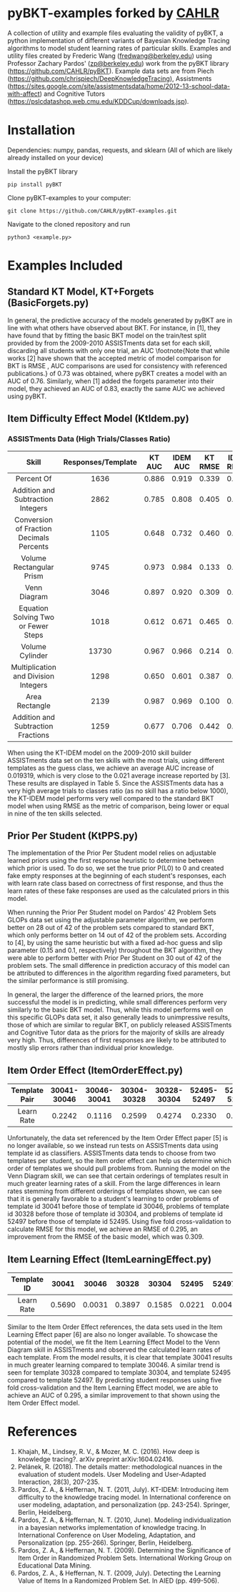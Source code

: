 # pyBKT-examples forked by [CAHLR](https://github.com/CAHLR/pyBKT-examples)
A collection of utility and example files evaluating the validity of pyBKT, a python implementation of different variants of Bayesian Knowledge Tracing algorithms to model student learning rates of particular skills. Examples and utility files created by Frederic Wang (fredwang@berkeley.edu) using Professor Zachary Pardos' (zp@berkeley.edu) work from the pyBKT library (https://github.com/CAHLR/pyBKT). Example data sets are from Piech (https://github.com/chrispiech/DeepKnowledgeTracing), Assistments (https://sites.google.com/site/assistmentsdata/home/2012-13-school-data-with-affect) and Cognitive Tutors (https://pslcdatashop.web.cmu.edu/KDDCup/downloads.jsp).

# Installation
Dependencies: numpy, pandas, requests, and sklearn (All of which are likely already installed on your device)

Install the pyBKT library
```
pip install pyBKT
```
Clone pyBKT-examples to your computer:
```
git clone https://github.com/CAHLR/pyBKT-examples.git
```
Navigate to the cloned repository and run
```
python3 <example.py>
```

# Examples Included

## Standard KT Model, KT+Forgets (BasicForgets.py) 
In general, the predictive accuracy of the models generated by pyBKT are in line with what others have observed about BKT. For instance, in [1], they have found that by fitting the basic BKT model on the train/test split provided by from the 2009-2010 ASSISTments data set for each skill, discarding all students with only one trial, an AUC \footnote{Note that while works [2] have shown that the accepted metric of model comparison for BKT is RMSE , AUC comparisons are used for consistency with referenced publications.} of 0.73 was obtained, where pyBKT creates a model with an AUC of 0.76. Similarly, when [1] added the forgets parameter into their model, they achieved an AUC of 0.83, exactly the same AUC we achieved using pyBKT.

## Item Difficulty Effect Model (KtIdem.py)
### ASSISTments Data (High Trials/Classes Ratio)

|                   Skill                  |  Responses/Template  |  KT AUC  |  IDEM AUC  |  KT RMSE |  IDEM RMSE |
|:----------------------------------------:|:----------:|:-----:|:-----:|:-----:|:-----:|
| Percent Of                               | 1636       | 0.886 | 0.919 | 0.339 | 0.315 |
| Addition and Subtraction Integers        | 2862       | 0.785 | 0.808 | 0.405 | 0.414 |
| Conversion of Fraction Decimals Percents | 1105       | 0.648 | 0.732 | 0.460 | 0.442 |
| Volume Rectangular Prism                 | 9745       | 0.973 | 0.984 | 0.133 | 0.131 |
| Venn Diagram                             | 3046       | 0.897 | 0.920 | 0.309 | 0.280 |
| Equation Solving Two or Fewer Steps      | 1018       | 0.612 | 0.671 | 0.465 | 0.457 |
| Volume Cylinder                          | 13730      | 0.967 | 0.966 | 0.214 | 0.214 |
| Multiplication and Division Integers     | 1298       | 0.650 | 0.601 | 0.387 | 0.427 |
| Area Rectangle                           | 2139       | 0.987 | 0.969 | 0.100 | 0.094 |
| Addition and Subtraction Fractions       | 1259       | 0.677 | 0.706 | 0.442 | 0.437 |

When using the KT-IDEM model on the 2009-2010 skill builder ASSISTments data set on the ten skills with the most trials, using different templates as the guess class, we achieve an average AUC increase of 0.019319, which is very close to the 0.021 average increase reported by [3]. These results are displayed in Table 5. Since the ASSISTments data has a very high average trials to classes ratio (as no skill has a ratio below 1000), the KT-IDEM model performs very well compared to the standard BKT model when using RMSE as the metric of comparison, being lower or equal in nine of the ten skills selected.

## Prior Per Student (KtPPS.py)
The implementation of the Prior Per Student model relies on adjustable learned priors using the first response heuristic to determine between which prior is used. To do so, we set the true prior P(L0) to 0 and created fake empty responses at the beginning of each student's responses, each with learn rate class based on correctness of first response, and thus the learn rates of these fake responses are used as the calculated priors in this model.

When running the Prior Per Student model on Pardos' 42 Problem Sets GLOPs data set using the adjustable parameter algorithm, we perform better on 28 out of 42 of the problem sets compared to standard BKT, which only performs better on 14 out of 42 of the problem sets. According to [4], by using the same heuristic but with a fixed ad-hoc guess and slip parameter (0.15 and 0.1, respectively) throughout the BKT algorithm, they were able to perform better with Prior Per Student on 30 out of 42 of the problem sets. The small difference in prediction accuracy of this model can be attributed to differences in the algorithm regarding fixed parameters, but the similar performance is still promising.

In general, the larger the difference of the learned priors, the more successful the model is in predicting, while small differences perform very similarly to the basic BKT model. Thus, while this model performs well on this specific GLOPs data set, it also generally leads to unimpressive results, those of which are similar to regular BKT, on publicly released ASSISTments and Cognitive Tutor data as the priors for the majority of skills are already very high. Thus, differences of first responses are likely to be attributed to mostly slip errors rather than individual prior knowledge.

## Item Order Effect (ItemOrderEffect.py)
|     Template Pair     |  30041-30046 |  30046-30041 |  30304-30328 |  30328-30304 |  52495-52497 |  52497-52495 |
|:-------------------:|:------:|:------:|:------:|:------:|:------:|:------:|
|  Learn Rate  | 0.2242 | 0.1116 | 0.2599 | 0.4274 | 0.2330 | 0.3763 |

Unfortunately, the data set referenced by the Item Order Effect paper [5] is no longer available, so we instead run tests on ASSISTments data using template id as classifiers. ASSISTments data tends to choose from two templates per student, so the item order effect can help us determine which order of templates we should pull problems from. Running the model on the Venn Diagram skill, we can see that certain orderings of templates result in much greater learning rates of a skill. From the large differences in learn rates stemming from different orderings of templates shown, we can see that it is generally favorable to a student's learning to order problems of template id 30041 before those of template id 30046, problems of template id 30328 before those of template id 30304, and problems of template id 52497 before those of template id 52495. Using five fold cross-validation to calculate RMSE for this model, we achieve an RMSE of 0.295, an improvement from the RMSE of the basic model, which was 0.309.

## Item Learning Effect (ItemLearningEffect.py)

|     Template ID     |  30041 |  30046 |  30328 |  30304 |  52495 |  52497 |
|:-------------------:|:------:|:------:|:------:|:------:|:------:|:------:|
| Learn Rate | 0.5690 | 0.0031 | 0.3897 | 0.1585 | 0.0221 | 0.0048 |

Similar to the Item Order Effect references, the data sets used in the Item Learning Effect paper [6] are also no longer available. To showcase the potential of the model, we fit the Item Learning Effect Model to the Venn Diagram skill in ASSISTments and observed the calculated learn rates of each template. From the model results, it is clear that template 30041 results in much greater learning compared to template 30046. A similar trend is seen for template 30328 compared to template 30304, and template 52495 compared to template 52497. By predicting student responses using five fold cross-validation and the Item Learning Effect model, we are able to achieve an AUC of 0.295, a similar improvement to that shown using the Item Order Effect model.



# References
1. Khajah, M., Lindsey, R. V., & Mozer, M. C. (2016). How deep is knowledge tracing?. arXiv preprint arXiv:1604.02416.
2. Pelánek, R. (2018). The details matter: methodological nuances in the evaluation of student models. User Modeling and User-Adapted Interaction, 28(3), 207-235.
3. Pardos, Z. A., & Heffernan, N. T. (2011, July). KT-IDEM: Introducing item difficulty to the knowledge tracing model. In International conference on user modeling, adaptation, and personalization (pp. 243-254). Springer, Berlin, Heidelberg.
4. Pardos, Z. A., & Heffernan, N. T. (2010, June). Modeling individualization in a bayesian networks implementation of knowledge tracing. In International Conference on User Modeling, Adaptation, and Personalization (pp. 255-266). Springer, Berlin, Heidelberg.
5. Pardos, Z. A., & Heffernan, N. T. (2009). Determining the Significance of Item Order in Randomized Problem Sets. International Working Group on Educational Data Mining.
6. Pardos, Z. A., & Heffernan, N. T. (2009, July). Detecting the Learning Value of Items In a Randomized Problem Set. In AIED (pp. 499-506).

